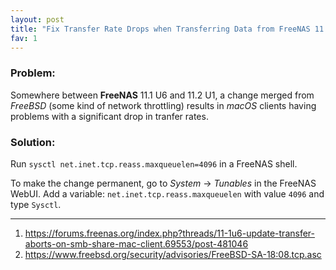 ```yaml
---
layout: post
title: "Fix Transfer Rate Drops when Transferring Data from FreeNAS 11.2 to macOS"
fav: 1
---
```


### Problem: 
Somewhere between **FreeNAS** 11.1 U6 and 11.2 U1, a change merged from *FreeBSD* (some kind of network throttling) results in *macOS* clients having problems with a significant drop in tranfer rates.

### Solution:
Run `sysctl net.inet.tcp.reass.maxqueuelen=4096` in a FreeNAS shell.

To make the change permanent, go to *System* -> *Tunables* in the FreeNAS WebUI.
Add a variable: `net.inet.tcp.reass.maxqueuelen` with value `4096` and type `Sysctl`.

---
1. <https://forums.freenas.org/index.php?threads/11-1u6-update-transfer-aborts-on-smb-share-mac-client.69553/post-481046>
2. <https://www.freebsd.org/security/advisories/FreeBSD-SA-18:08.tcp.asc>

